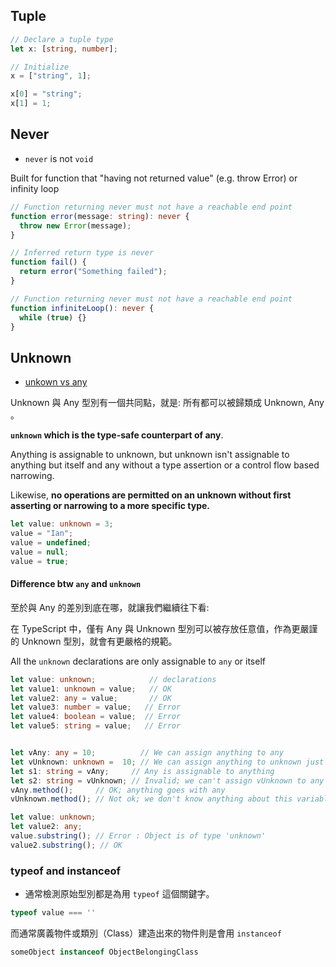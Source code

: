 ## Tuple

```typescript
// Declare a tuple type
let x: [string, number];

// Initialize 
x = ["string", 1]; 

x[0] = "string";
x[1] = 1;
```

## Never

- `never` is not `void`

Built for function that "having not returned value" (e.g. throw Error) or infinity loop

```typescript
// Function returning never must not have a reachable end point
function error(message: string): never {
  throw new Error(message);
}

// Inferred return type is never
function fail() {
  return error("Something failed");
}

// Function returning never must not have a reachable end point
function infiniteLoop(): never {
  while (true) {}
}
```



## Unknown

- [unkown vs any](https://stackoverflow.com/questions/51439843/unknown-vs-any)

Unknown 與 Any 型別有一個共同點，就是: 所有都可以被歸類成 Unknown, Any 。

**`unknown` which is the type-safe counterpart of any**. 

Anything is assignable to unknown, but unknown isn't assignable to anything but itself and any without a type assertion or a control flow based narrowing. 

Likewise, **no operations are permitted on an unknown without first asserting or narrowing to a more specific type.**

```typescript
let value: unknown = 3;
value = "Ian";
value = undefined;
value = null;
value = true;
```

#### Difference btw `any` and `unknown`

至於與 Any 的差別到底在哪，就讓我們繼續往下看:

在 TypeScript 中，僅有 Any 與 Unknown 型別可以被存放任意值，作為更嚴謹的 Unknown 型別，就會有更嚴格的規範。

All the `unknown` declarations are only assignable to `any` or itself

```typescript
let value: unknown;            // declarations
let value1: unknown = value;   // OK
let value2: any = value;       // OK
let value3: number = value;   // Error 
let value4: boolean = value;  // Error
let value5: string = value;   // Error


let vAny: any = 10;          // We can assign anything to any
let vUnknown: unknown =  10; // We can assign anything to unknown just like any 
let s1: string = vAny;     // Any is assignable to anything 
let s2: string = vUnknown; // Invalid; we can't assign vUnknown to any other type (without an explicit assertion)
vAny.method();     // OK; anything goes with any
vUnknown.method(); // Not ok; we don't know anything about this variable

let value: unknown;
let value2: any;
value.substring(); // Error : Object is of type 'unknown'
value2.substring(); // OK
```

### typeof and instanceof


- 通常檢測原始型別都是為用 `typeof` 這個關鍵字。

```typescript
typeof value === ''
```

而通常廣義物件或類別（Class）建造出來的物件則是會用 `instanceof`
```typescript
someObject instanceof ObjectBelongingClass
```